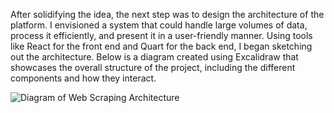 After solidifying the idea, the next step was to design the architecture of the platform. I envisioned a system that could handle large volumes of data, process it efficiently, and present it in a user-friendly manner. Using tools like React for the front end and Quart for the back end, I began sketching out the architecture. Below is a diagram created using Excalidraw that showcases the overall structure of the project, including the different components and how they interact.

![Diagram of Web Scraping Architecture](/main/NetworkDiagram.png)
